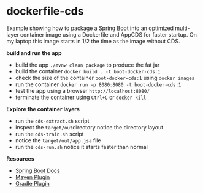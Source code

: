 # dockerfile-cds

Example showing how to package a Spring Boot into an optimized multi-layer container 
image using a Dockerfile and AppCDS for faster startup. On my laptop
this image starts in 1/2 the time as the image without CDS.


**build and run the app** 

* build the app `./mvnw clean package` to produce the fat jar 
* build the container `docker build . -t boot-docker-cds:1` 
* check the size of the container `boot-docker-cds:1` using `docker images` 
* run the container `docker run -p 8080:8080 -t boot-docker-cds:1`
* test the app using a browser `http://localhost:8080/`
* terminate the container using `Ctrl+C` or `docker kill`

**Explore the container layers**
* run the `cds-extract.sh` script
* inspect the `target/out`directory notice the directory layout 
* run the `cds-train.sh` script 
* notice the `target/out/app.jsa` file
* run the `cds-run.sh` notice it starts faster than normal

**Resources**

* [Spring Boot Docs](https://docs.spring.io/spring-boot/docs/current/reference/html/container-images.html#container-images.efficient-images.layering)
* [Maven Plugin](https://docs.spring.io/spring-boot/docs/current/maven-plugin/reference/htmlsingle/#build-image)
* [Gradle Plugin](https://docs.spring.io/spring-boot/docs/current/gradle-plugin/reference/htmlsingle/#build-image)
